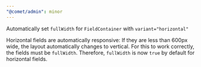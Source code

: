 ```yaml
---
"@comet/admin": minor
---
```


Automatically set `fullWidth` for `FieldContainer` with `variant="horizontal"`

Horizontal fields are automatically responsive:
If they are less than 600px wide, the layout automatically changes to vertical.
For this to work correctly, the fields must be `fullWidth`.
Therefore, `fullWidth` is now `true` by default for horizontal fields.
